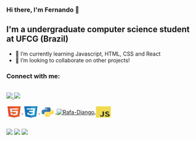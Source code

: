 <!-- - 👋 Hi, I’m @FernandoTorresDev
- 👀 I’m interested in Programming
- 🌱 I’m currently learning JavaScript, HTML, CSS and React
- 💞️ I’m looking to collaborate on begginer python/django projects
- 📫 How to reach me: candeiatorresfernando@gmail.com

<!---
FernandoTorresDev/FernandoTorresDev is a ✨ special ✨ repository because its `README.md` (this file) appears on your GitHub profile.
You can click the Preview link to take a look at your changes.
---> 
### Hi there, I'm Fernando 👋

## I'm a undergraduate computer science student at UFCG (Brazil)

- 🌱 I’m currently learning Javascript, HTML, CSS and React
- 👯 I’m looking to collaborate on other projects!

### Connect with me:

<br />
 <div>
  <a href="https://github.com/FernandoTorresDev">
  <img height="180em" src="https://github-readme-stats.vercel.app/api?username=fernandotorresdev&show_icons=true&theme=dracula&include_all_commits=true&count_private=true"/>
  <img height="180em" src="https://github-readme-stats.vercel.app/api/top-langs/?username=fernandotorresdev&layout=compact&langs_count=7&theme=dracula"/>
</div>
<div style="display: inline_block"><br>
  <img align="center" alt="Rafa-HTML" height="30" width="40" src="https://raw.githubusercontent.com/devicons/devicon/master/icons/html5/html5-original.svg">
  <img align="center" alt="Rafa-CSS" height="30" width="40" src="https://raw.githubusercontent.com/devicons/devicon/master/icons/css3/css3-original.svg">
  <img align="center" alt="Rafa-Python" height="30" width="40" src="https://raw.githubusercontent.com/devicons/devicon/master/icons/python/python-original.svg">
  <img align="center" alt="Rafa-Django" height="30" width="60" src="https://img.shields.io/badge/Django-092E20?style=for-the-badge&logo=django&logoColor=white">
 <img align="center" alt="Rafa-JS" height="30" width="40" src="https://github.com/devicons/devicon/blob/master/icons/javascript/javascript-original.svg">
</div>
  
  ##
 
<div> 
  <a href="https://instagram.com/fernandocandei" target="_blank"><img src="https://img.shields.io/badge/-Instagram-%23E4405F?style=for-the-badge&logo=instagram&logoColor=white" target="_blank"></a>
  <a href = "mailto:contato@candeiatorresfernando"><img src="https://img.shields.io/badge/-Gmail-%23333?style=for-the-badge&logo=gmail&logoColor=white" target="_blank"></a>
  <a href="https://www.linkedin.com/in/fernando-candeia-torres-533667207/" target="_blank"><img src="https://img.shields.io/badge/-LinkedIn-%230077B5?style=for-the-badge&logo=linkedin&logoColor=white" target="_blank"></a> 
 

 
</div>



